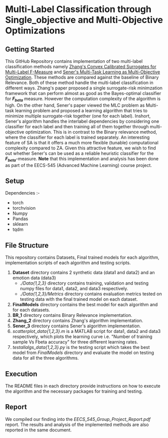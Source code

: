 # Multi-Label Classification through Single_objective and Multi-Objective Optimizations

## Getting Started
This GitHub Repository contains implementation of two multi-label classification methods namely [Zhang's Convex Calibrated Surrogates for Multi-Label F-Measure](https://arxiv.org/abs/2009.07801#:~:text=The%20F%2Dmeasure%20is%20a,be%20active%20in%20any%20image) and [Sener's Multi-Task Learning as Multi-Objective Optimization](https://arxiv.org/abs/1810.04650). These methods are compared against the baseline of Binary Relevance. Both of these method handle the multi-label classification in different ways. Zhang's paper proposed a single surrogate-risk minimzation framework that can perform almost as good as the Bayes-optimal classifier for ***F<sub>beta</sub>*** measure. However the computation complexity of the algorithm is high. On the other hand, Sener's paper viewed the MLC problem as Multi-task learning problem and proposed a learning algorithm that tries to minimize multiple surrogate-risk together (one for each label). Inshort, Sener's algorithm handles the interlabel dependencies by considering one classifier for each label and then training all of them together through multi-objective optimization. This is in contrast to the Binary relevance method, where the classifier for each label is trained separately. An interesting feature of SA is that it offers a much more flexible (tunable) computational complexity compared to ZA. Given this attractive feature, we wish to find out whether Sener's can be used as a reliable heuristic classifier for the ***F<sub>beta</sub>***-measure. 
**Note** that this implementation and analysis has been done as part of the EECS-545 (Advanced Machine Learning) course project. 

## Setup
Dependencies :-
- torch
- torchvision
- Numpy
- Pandas
- sklearn
- tqdm

## File Structure
This repository contains Datasets, Final trained models for each algorithm, implementation scripts of each algorithm and testing scripts. 

1. **Dataset** directory contains 2 synthetic data (data1 and data2) and an emotion data (data3)
	- *./Data{1,2,3}* directory contains training, validation and testing numpy files for data1, data2, and data3 respectively. 
	- *./Data{1,2,3}/Metrics* directory contains evaluation metrics tested on testing data with the final trained model on each dataset.
2. **FinalModels** directory contains the best model for each algorithm and for each datasets.
3. **BR_1** directory contains Binary Relevance implementation. 
4. **Zhang_2** directory contains Zhang's algorithm implementation.
5. **Sener_3** directory contains Sener's algorithm implementation.
6. *scatterplot_data{1,2,3}.m* is a MATLAB script for data1, data2 and data3 respectively, which plots the learning curve i.e. "Number of training sample Vs Fbeta accuracy" for three different learning rates. 
7. *testallalgs_data{1,2,3}.py* is the testing script which takes the best model from *FinalModels* directory and evaluate the model on testing data for all the three algorithms.

## Execution
The README files in each directory provide instructions on how to execute the algorithm and the necessary packages for training and testing.

## Report
We compiled our finding into the *EECS_545_Group_Project_Report.pdf* report. The results and analysis of the implemented methods are also reported in the same document.

	
